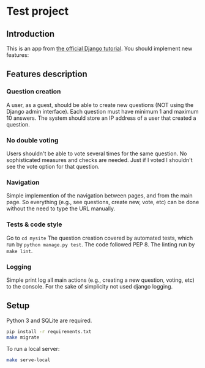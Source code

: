# Test project

## Introduction

This is an app from [the official Django tutorial](https://docs.djangoproject.com/en/3.1/intro/).
You should implement new features:

## Features description

### Question creation

A user, as a guest, should be able to create new questions (NOT using the Django admin interface).
Each question must have minimum 1 and maximum 10 answers.
The system should store an IP address of a user that created a question.

### No double voting

Users shouldn't be able to vote several times for the same question.
No sophisticated measures and checks are needed.
Just if I voted I shouldn't see the vote option for that question.

### Navigation

Simple implemention of the navigation between pages, and from the main page.
So everything (e.g., see questions, create new, vote, etc) can be done without the need to type the URL manually.

### Tests & code style

Go to `cd mysite`
The question creation covered by automated tests, which run by `python manage.py test`.
The code followed PEP 8.
The linting run by `make lint`.

### Logging

Simple print log all main actions (e.g., creating a new question, voting, etc) to the console. For the sake of simplicity not used django logging.

## Setup

Python 3 and SQLite are required.

```sh
pip install -r requirements.txt
make migrate
```

To run a local server:

```sh
make serve-local
```
